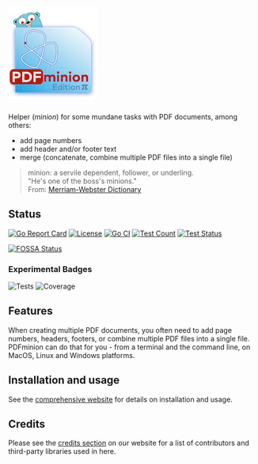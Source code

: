 # ![PDFminion](PDFminion-logo.png)


Helper (_minion_) for some mundane tasks with PDF documents, among others:

* add page numbers
* add header and/or footer text
* merge (concatenate, combine multiple PDF files into a single file)


>  minion: a servile dependent, follower, or underling.<br> 
> "He's one of the boss's minions."<br>
> From: [Merriam-Webster Dictionary](https://www.merriam-webster.com/dictionary/minion)

## Status

[![Go Report Card](https://goreportcard.com/badge/github.com/arc42/pdfminion)](https://goreportcard.com/report/github.com/arc42/pdfminion)
[![License](https://img.shields.io/badge/License-Apache%202.0-blue.svg)](https://opensource.org/licenses/Apache-2.0)
[![Go CI](https://github.com/arc42/PDFminion/actions/workflows/golangci-lint.yml/badge.svg)](https://github.com/arc42/PDFminion/actions/golangci-lint.yml)
[![Test Count](https://img.shields.io/endpoint?url=https://gist.githubusercontent.com/gernotstarke/6cea11743115436277c8c04f500f4af8/raw/minion-testresults.json)](https://github.com/arc42/PDFminion/actions/workflows/go-test.yml)
[![Test Status](https://github.com/arc42/PDFminion/actions/workflows/go-test.yml/badge.svg)](https://github.com/arc42/PDFminion/actions/workflows/go-test.yml)

[![FOSSA Status](https://app.fossa.com/api/projects/git%2Bgithub.com%2Farc42%2FPDFminion.svg?type=shield&issueType=security)](https://app.fossa.com/projects/git%2Bgithub.com%2Farc42%2FPDFminion?ref=badge_shield&issueType=security)

### Experimental Badges

![Tests](https://img.shields.io/endpoint?url=https://gist.githubusercontent.com/yourusername/6cea11743115436277c8c04f500f4af8/raw/minion-testresults.json)
![Coverage](https://img.shields.io/endpoint?url=https://gist.githubusercontent.com/yourusername/6cea11743115436277c8c04f500f4af8/raw/minion-coverage.json)

## Features

When creating multiple PDF documents, you often need to add page numbers, headers, footers, or combine multiple PDF files into a single file.
PDFminion can do that for you - from a terminal and the command line, on MacOS, Linux and Windows platforms.


## Installation and usage

See the [comprehensive website](https://pdfminion.arc42.org) for details on installation and usage.


## Credits

Please see the [credits section](https://pdfminion.arc42.org/#credits) on our website for a list of contributors and third-party libraries used in here.
